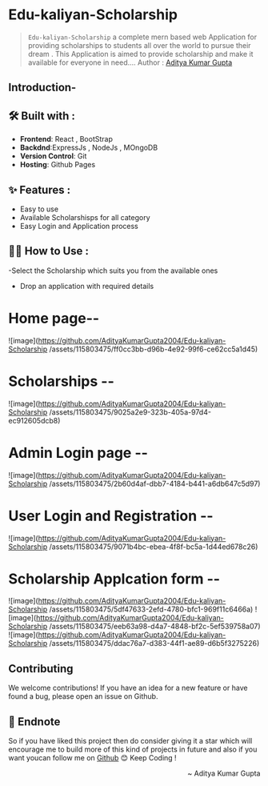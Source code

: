 # Edu-kaliyan-Scholarship

>```Edu-kaliyan-Scholarship``` a complete mern based web Application for providing scholarships to students all over the world to pursue their dream .
This Application is aimed to provide scholarship and make it available for everyone in need....
Author : [Aditya Kumar Gupta](adityakumargupta45321@gmail.com)
## Introduction-

## 🛠️ Built with :
- **Frontend**: React , BootStrap
- **Backdnd**:ExpressJs , NodeJs , MOngoDB
- **Version Control**: Git
- **Hosting**:  Github Pages


## ✨ Features :
- Easy to use 
- Available Scholarshisps for all category
- Easy Login and Application process

## 👨‍💻 How to Use :
-Select the Scholarship which suits you from the available ones
- Drop an application with required details

# Home page--
![image](https://github.com/AdityaKumarGupta2004/Edu-kaliyan-Scholarship
/assets/115803475/ff0cc3bb-d96b-4e92-99f6-ce62cc5a1d45)

# Scholarships --
![image](https://github.com/AdityaKumarGupta2004/Edu-kaliyan-Scholarship
/assets/115803475/9025a2e9-323b-405a-97d4-ec912605dcb8)



# Admin Login page --
![image](https://github.com/AdityaKumarGupta2004/Edu-kaliyan-Scholarship
/assets/115803475/2b60d4af-dbb7-4184-b441-a6db647c5d97)



# User Login and Registration --
![image](https://github.com/AdityaKumarGupta2004/Edu-kaliyan-Scholarship
/assets/115803475/9071b4bc-ebea-4f8f-bc5a-1d44ed678c26)


# Scholarship Applcation form --
![image](https://github.com/AdityaKumarGupta2004/Edu-kaliyan-Scholarship
/assets/115803475/5df47633-2efd-4780-bfc1-969f11c6466a)
![image](https://github.com/AdityaKumarGupta2004/Edu-kaliyan-Scholarship
/assets/115803475/eeb63a98-d4a7-4848-bf2c-5ef539758a07)
![image](https://github.com/AdityaKumarGupta2004/Edu-kaliyan-Scholarship
/assets/115803475/ddac76a7-d383-44f1-ae89-d6b5f3275226)



## Contributing

We welcome contributions! If you have an idea for a new feature or have found a bug, please open an issue on Github. 

## 📝 Endnote
So if you have liked this project then do consider giving it a star which will encourage me to build more of this kind of projects in future and also if you want youcan follow me on [Github](https://github.com/AdityaKumarGupta2004) 😊
Keep Coding !

<p align="right">~ Aditya Kumar Gupta</p>


